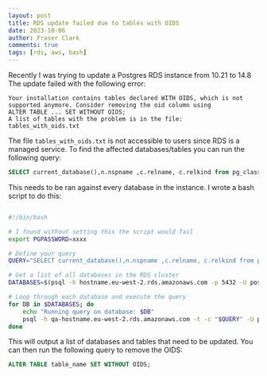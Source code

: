 ```yaml
---
layout: post
title: RDS update failed due to tables with OIDS
date: 2023-10-06
author: Fraser Clark
comments: true
tags: [rds, aws, bash]
---
```


Recently I was trying to update a Postgres RDS instance from 10.21 to 14.8 The update failed with the following error:

```
Your installation contains tables declared WITH OIDS, which is not
supported anymore. Consider removing the oid column using
ALTER TABLE ... SET WITHOUT OIDS;
A list of tables with the problem is in the file:
tables_with_oids.txt
```

The file `tables_with_oids.txt` is not accessible to users since RDS is a managed service. To find the affected databases/tables you can run the following query:

```sql
SELECT current_database(),n.nspname ,c.relname, c.relkind from pg_class c, pg_attribute a, pg_namespace n where c.oid = a.attrelid and a.attname = 'oid' AND c.relnamespace = n.oid AND n.nspname NOT IN ('pg_catalog', 'information_schema') and c.relkind = 'r';
```

This needs to be ran against every database in the instance. I wrote a bash script to do this:

```bash

#!/bin/bash

# I found without setting this the script would fail
export PGPASSWORD=xxxx

# Define your query
QUERY="SELECT current_database(),n.nspname ,c.relname, c.relkind from pg_class c, pg_attribute a, pg_namespace n where c.oid = a.attrelid and a.attname = 'oid' AND c.relnamespace = n.oid AND n.nspname NOT IN ('pg_catalog', 'information_schema') and c.relkind = 'r';"

# Get a list of all databases in the RDS cluster
DATABASES=$(psql -h hostname.eu-west-2.rds.amazonaws.com -p 5432 -U postgres -c "SELECT datname FROM pg_database WHERE datname NOT IN ('template0', 'template1');" -t)

# Loop through each database and execute the query
for DB in $DATABASES; do
    echo "Running query on database: $DB"
    psql -h qa-hostname.eu-west-2.rds.amazonaws.com -t -c "$QUERY" -U postgres -d $DB
done
```

This will output a list of databases and tables that need to be updated. You can then run the following query to remove the OIDS:

```sql
ALTER TABLE table_name SET WITHOUT OIDS;
```
